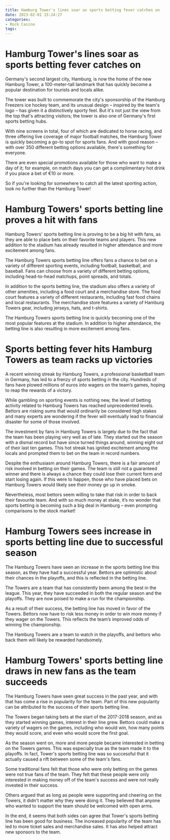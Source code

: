 ```yaml
---
title: Hamburg Tower's lines soar as sports betting fever catches on
date: 2023-02-01 15:24:27
categories:
- Rock Casino
tags:
---
```



#  Hamburg Tower's lines soar as sports betting fever catches on

Germany's second largest city, Hamburg, is now the home of the new Hamburg Tower, a 100-meter-tall landmark that has quickly become a popular destination for tourists and locals alike.

The tower was built to commemorate the city's sponsorship of the Hamburg Freezers ice hockey team, and its unusual design – inspired by the team's logo – has given it a distinctively sporty feel. But it's not just the view from the top that's attracting visitors; the tower is also one of Germany's first sports betting hubs.

With nine screens in total, four of which are dedicated to horse racing, and three offering live coverage of major football matches, the Hamburg Tower is quickly becoming a go-to spot for sports fans. And with good reason – with over 350 different betting options available, there's something for everyone.

There are even special promotions available for those who want to make a day of it; for example, on match days you can get a complimentary hot drink if you place a bet of €10 or more.

So if you're looking for somewhere to catch all the latest sporting action, look no further than the Hamburg Tower!

#  Hamburg Towers' sports betting line proves a hit with fans

Hamburg Towers' sports betting line is proving to be a big hit with fans, as they are able to place bets on their favorite teams and players. This new addition to the stadium has already resulted in higher attendance and more excitement among fans.

The Hamburg Towers sports betting line offers fans a chance to bet on a variety of different sporting events, including football, basketball, and baseball. Fans can choose from a variety of different betting options, including head-to-head matchups, point spreads, and totals.

In addition to the sports betting line, the stadium also offers a variety of other amenities, including a food court and a merchandise store. The food court features a variety of different restaurants, including fast food chains and local restaurants. The merchandise store features a variety of Hamburg Towers gear, including jerseys, hats, and t-shirts.

The Hamburg Towers sports betting line is quickly becoming one of the most popular features at the stadium. In addition to higher attendance, the betting line is also resulting in more excitement among fans.

#   Sports betting fever hits Hamburg Towers as team racks up victories

A recent winning streak by Hamburg Towers, a professional basketball team in Germany, has led to a frenzy of sports betting in the city. Hundreds of fans have plowed millions of euros into wagers on the team’s games, hoping to reap the rewards of a victory.

While gambling on sporting events is nothing new, the level of betting activity related to Hamburg Towers has reached unprecedented levels. Bettors are risking sums that would ordinarily be considered high stakes and many experts are wondering if the fever will eventually lead to financial disaster for some of those involved.

The investment by fans in Hamburg Towers is largely due to the fact that the team has been playing very well as of late. They started out the season with a dismal record but have since turned things around, winning eight out of their last ten games. This hot streak has ignited excitement among the locals and prompted them to bet on the team in record numbers.

Despite the enthusiasm around Hamburg Towers, there is a fair amount of risk involved in betting on their games. The team is still not a guaranteed winner and there is always a chance they could lose their current form and start losing again. If this were to happen, those who have placed bets on Hamburg Towers would likely see their money go up in smoke.

Nevertheless, most bettors seem willing to take that risk in order to back their favourite team. And with so much money at stake, it’s no wonder that sports betting is becoming such a big deal in Hamburg – even prompting comparisons to the stock market!

#  Hamburg Towers sees increase in sports betting line due to successful season

The Hamburg Towers have seen an increase in the sports betting line this season, as they have had a successful year. Bettors are optimistic about their chances in the playoffs, and this is reflected in the betting line.

The Towers are a team that has consistently been among the best in the league. This year, they have succeeded in both the regular season and the playoffs. They are now poised to make a run for the championship.

As a result of their success, the betting line has moved in favor of the Towers. Bettors now have to risk less money in order to win more money if they wager on the Towers. This reflects the team’s improved odds of winning the championship.

The Hamburg Towers are a team to watch in the playoffs, and bettors who back them will likely be rewarded handsomely.

#  Hamburg Towers' sports betting line draws in new fans as the team succeeds

The Hamburg Towers have seen great success in the past year, and with that has come a rise in popularity for the team. Part of this new popularity can be attributed to the success of their sports betting line.

The Towers began taking bets at the start of the 2017-2018 season, and as they started winning games, interest in their line grew. Bettors could make a variety of wagers on the games, including who would win, how many points they would score, and even who would score the first goal.

As the season went on, more and more people became interested in betting on the Towers games. This was especially true as the team made it to the playoffs. In fact, Tower's sports betting line was so successful that it actually caused a rift between some of the team's fans.

Some traditional fans felt that those who were only betting on the games were not true fans of the team. They felt that these people were only interested in making money off of the team's success and were not really invested in their success.

Others argued that as long as people were supporting and cheering on the Towers, it didn't matter why they were doing it. They believed that anyone who wanted to support the team should be welcomed with open arms.

In the end, it seems that both sides can agree that Tower's sports betting line has been good for business. The increased popularity of the team has led to more ticket sales and merchandise sales. It has also helped attract new sponsors to the team.